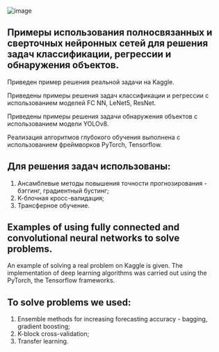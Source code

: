 ![image](https://github.com/Aleksandr62aa/AI_ML_DL/assets/145801941/221ef547-ba49-482c-b3d0-c9a05729d91d)

## Примеры использования полносвязанных и сверточных нейронных сетей для решения задач классификации, регрессии и обнаружения объектов.

Приведен пример решения реальной задачи на Kaggle.

Приведены примеры решения задач классификации и регрессии с использованием моделей FC NN, LeNet5, ResNet.

Приведены примеры решения задачи обнаружения объектов с использованием модели YOLOv8.

Реализация алгоритмов глубокого обучения выполнена с использованием фреймворков PyTorch, Tensorflow.

## Для решения задач использованы:
1. Ансамблевые методы повышения точности прогнозирования - бэггинг, градиентный бустинг;
2. К-блочная кросс-валидация;
3. Трансферное обучение.

## Examples of using fully connected and convolutional neural networks to solve problems.
An example of solving a real problem on Kaggle is given.
The implementation of deep learning algorithms was carried out using the PyTorch, the Tensorflow frameworks.
## To solve problems we used:
1. Ensemble methods for increasing forecasting accuracy - bagging, gradient boosting;
2. K-block cross-validation;
3. Transfer learning.

